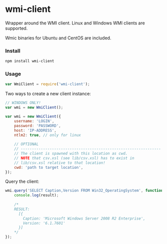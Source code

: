 # wmi-client
Wrapper around the WMI client. Linux and Windows WMI clients are supported.

Wmic binaries for Ubuntu and CentOS are included.

### Install
```bash
npm install wmi-client
```

### Usage
```javascript
var WmiClient = require('wmi-client');
```
Two ways to create a new client instance:

```javascript
// WINDOWS ONLY!
var wmi = new WmiClient();
```

```javascript
var wmi = new WmiClient({
    username: 'LOGIN',
    password: 'PASSWORD',
    host: 'IP-ADDRESS',
    ntlm2: true, // only for linux
    
    // OPTIONAL
    // ---------------------------------------------------------------
    // The client is spawned with this location as cwd.
    // NOTE that csv.xsl (see lib/csv.xsl) has to exist in 
    // lib/csv.xsl relative to that location!
    cwd: 'path to target location',
});
```

Query the client:
```javascript
wmi.query('SELECT Caption,Version FROM Win32_OperatingSystem', function (err, result) {
    console.log(result);
    
    /*
    RESULT:
      [{
        Caption: 'Microsoft Windows Server 2008 R2 Enterprise',
        Version: '6.1.7601'
      }]
    */
});
```
